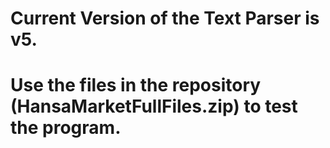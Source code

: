 # Current Version of the Text Parser is v5.
# Use the files in the repository (HansaMarketFullFiles.zip) to test the program.
